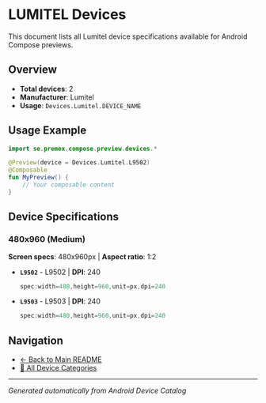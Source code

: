 # LUMITEL Devices

This document lists all Lumitel device specifications available for Android Compose previews.

## Overview

- **Total devices**: 2
- **Manufacturer**: Lumitel
- **Usage**: `Devices.Lumitel.DEVICE_NAME`

## Usage Example

```kotlin
import se.premex.compose.preview.devices.*

@Preview(device = Devices.Lumitel.L9502)
@Composable
fun MyPreview() {
    // Your composable content
}
```

## Device Specifications

### 480x960 (Medium)

**Screen specs**: 480x960px | **Aspect ratio**: 1:2

- **`L9502`** - L9502 | **DPI**: 240
  ```kotlin
  spec:width=480,height=960,unit=px,dpi=240
  ```

- **`L9503`** - L9503 | **DPI**: 240
  ```kotlin
  spec:width=480,height=960,unit=px,dpi=240
  ```

## Navigation

- [← Back to Main README](../../README.md)
- [📱 All Device Categories](../README.md)

---
*Generated automatically from Android Device Catalog*
